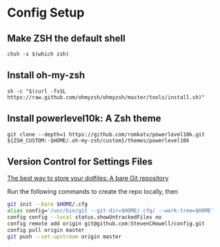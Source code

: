 # Config Setup

## Make ZSH the default shell

    chsh -s $(which zsh)

## Install oh-my-zsh

    sh -c "$(curl -fsSL https://raw.github.com/ohmyzsh/ohmyzsh/master/tools/install.sh)"

## Install powerlevel10k: A Zsh theme

    git clone --depth=1 https://github.com/romkatv/powerlevel10k.git ${ZSH_CUSTOM:-$HOME/.oh-my-zsh/custom}/themes/powerlevel10k

## Version Control for Settings Files

[The best way to store your dotfiles: A bare Git repository](https://www.atlassian.com/git/tutorials/dotfiles)

Run the following commands to create the repo locally, then 

```bash
git init --bare $HOME/.cfg
alias config='/usr/bin/git --git-dir=$HOME/.cfg/ --work-tree=$HOME'
config config --local status.showUntrackedFiles no
config remote add origin git@github.com:StevenCHowell/config.git
config pull origin master
git push --set-upstream origin master
```
